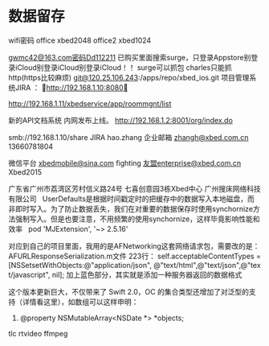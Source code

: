 # 数据留存

wifi密码 office xbed2048 office2 xbed1024 

gwmc42@163.com密码Dd112211   已购买里面搜索surge，只登录Appstore别登录iCloud别登录iCloud别登录iCloud！！
surge可以抓包 charles只能抓http(https比较麻烦)
git@120.25.106.243:/apps/repo/xbed_ios.git
项目管理系统JIRA ： http://192.168.1.10:8080




http://192.168.1.11/xbedservice/app/roommgnt/list

新的API文档系统 内网发布上线。 http://192.168.1.2:8001/org/index.do

smb://192.168.1.10/share
JIRA hao.zhang
企业邮箱 zhangh@xbed.com.cn
13660781804


微信平台 xbedmobile@sina.com  fighting
友盟enterprise@xbed.com.cn Xbed2015


广东省广州市荔湾区芳村信义路24号
七喜创意园3栋Xbed中心
广州搜床网络科技有限公司
 
UserDefaults是根据时间戳定时的把缓存中的数据写入本地磁盘，而非即时写入。为了防止数据丢失，我们在对重要的数据保存时使用synchornize方法强制写入。但是也要注意，不用频繁的使用synchornize，这样毕竟影响性能和效率
 
pod 'MJExtension', '~> 2.5.16'

对应到自己的项目里面，我用的是AFNetworking这套网络请求包，需要改的是：
AFURLResponseSerialization.m文件
223行：
self.acceptableContentTypes = [NSSetsetWithObjects:@"application/json", @"text/html",@"text/json",@"text/javascript", nil];
加上蓝色部分，其实就是添加一种服务器返回的数据格式

这个版本更新巨大，不仅带来了 Swift 2.0，OC 的集合类型还增加了对泛型的支持（详情看这里），如数组可以这样申明：

1. @property NSMutableArray<NSDate *> *objects;  

tlc  rtvideo  ffmpeg
 
